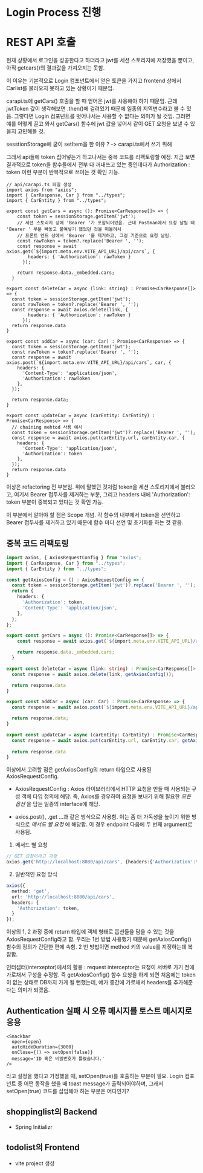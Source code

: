 # Login Process 진행
# REST API 호출
현재 상황에서 로그인을 성공한다고 하더라고 jwt를 세션 스토리지에 저장했을 뿐이고, 아직 getcars()의 결과값을 가져오지는 못함.

이 이유는 기본적으로 Login 컴포넌트에서 얻은 토큰을 가지고 frontend 상에서 Carlist를 불러오지 못하고 있는 상황이기 때문임.

carapi.ts에 getCars() 호출을 할 때 얻어온 jwt를 사용해야 하기 때문임.
근데 jwtToken 값이 생각해보면 .then()에 걸려있기 때문에 일종의 지역변수라고 볼 수 있음. 그렿다면 Login 컴포넌트를 벗어나서는 사용할 수 없다는 의미가 될 것임.
그러면 얘를 어떻게 끌고 와서 getCars() 함수에 jwt 값을 넣어서 같이 GET 요청을 보낼 수 있을지 고민해볼 것.

sesstionStorage에 굳이 setItem을 한 이유 ?
-> carapi.ts에서 쓰기 위해

그래서 api들에 token 집어넣는거 하고나서는 중복 코드를 리팩토링할 예정.
지금 보면 결과적으로 token을 함수들에서 전부 다 꺼내쓰고 있는 중인데다가 Authorization : token 이런 부분이 반복적으로 쓰이는 것 확인 가능.

```tsx
// api/carapi.ts 파일 생성
import axios from "axios";
import { CarResponse, Car } from "../types";
import { CarEntity } from "../types";

export const getCars = async (): Promise<CarResponse[]> => {
    const token = sessionStorage.getItem('jwt');
    // 세션 스토리지 상에 'Bearer '가 포함되어있음. 근데 Postman에서 요청 날릴 때 'Bearer ' 부분 빼놓고 붙여넣기 했었던 것을 떠올려서
    // 프론트 엔드 상에서 'Bearer '를 제거하고, 그걸 기준으로 요청 날림.
    const rawToken = token?.replace('Bearer ', '');
    const response = await axios.get(`${import.meta.env.VITE_API_URL}/api/cars`, {
        headers: { 'Authorization': rawToken }
      });

    return response.data._embedded.cars;
  }

export const deleteCar = async (link: string) : Promise<CarResponse[]> => {
  const token = sessionStorage.getItem('jwt');
  const rawToken = token?.replace('Bearer ', '');
  const response = await axios.delete(link, {
        headers: { 'Authorization': rawToken }
      });
  return response.data 
}

export const addCar = async (car: Car) : Promise<CarResponse> => {
  const token = sessionStorage.getItem('jwt');
  const rawToken = token?.replace('Bearer ', '');
  const response = await axios.post(`${import.meta.env.VITE_API_URL}/api/cars`, car, {
    headers: {
      'Content-Type': 'application/json',
      'Authorization': rawToken
    },
  });

  return response.data;
}

export const updateCar = async (carEntity: CarEntity) : Promise<CarResponse> => {
  // chaining mehtod 사용 예시
  const token = sessionStorage.getItem('jwt')?.replace('Bearer ', '');
  const response = await axios.put(carEntity.url, carEntity.car, {
    headers: {
      'Content-Type': 'application/json',
      'Authorization': token
    },
  });
  return response.data
}
```
이상은 refactoring 전 부분임. 위에 말했던 것처럼 token을 세션 스토리지에서 불러오고, 여기서 Bearer 접두사를 제거하는 부분, 그리고 headers 내에 'Authorization': token 부분이 중복되고 있다는 것 확인 가능.

이 부분에서 알아야 할 점은 Scope 개념.
각 함수의 내부에서 token을 선언하고 Bearer 접두사를 제거하고 있기 때문에 함수 마다 선언 및 초기화를 하는 것 같음.

## 중복 코드 리팩토링
```ts
import axios, { AxiosRequestConfig } from "axios";
import { CarResponse, Car } from "../types";
import { CarEntity } from "../types";

const getAxiosConfig = () : AxiosRequestConfig => {
  const token = sessionStorage.getItem('jwt')?.replace('Bearer ', '');
  return {
    headers: {
      'Authorization': token,
      'Content-Type': 'application/json',
    },
  };
};

export const getCars = async (): Promise<CarResponse[]> => {
    const response = await axios.get(`${import.meta.env.VITE_API_URL}/api/cars`, getAxiosConfig());

    return response.data._embedded.cars;
  }

export const deleteCar = async (link: string) : Promise<CarResponse[]> => {
  const response = await axios.delete(link, getAxiosConfig());

  return response.data 
}

export const addCar = async (car: Car) : Promise<CarResponse> => {
  const response = await axios.post(`${import.meta.env.VITE_API_URL}/api/cars`, car, getAxiosConfig());

  return response.data;
}

export const updateCar = async (carEntity: CarEntity) : Promise<CarResponse> => {
  const response = await axios.put(carEntity.url, carEntity.car, getAxiosConfig());
  
  return response.data
}
```
이상에서 고려할 점은 getAxiosConfig의 return 타입으로 사용된 AxiosRequestConfig.

- AxiosRequestConfig : Axios 라이브러리에서 HTTP 요청을 만들 때 사용되는 구성 객체 타입 정의에 해당. 죽, Axios를 경우하여 요청을 보내기 위해 필요한 _모든 옵션_ 을 담는 일종의 interface에 해당.

- axios.post(), .get ...과 같은 방식으로 사용함. 이는 좀 더 가독성을 높이기 위한 방식으로 _메서드  별 요청_ 에 해당함. 이 경우 endpoint 다음에 두 번째 argument로 사용됨.
1. 메서드 별 요청
```ts
// GET 요청이라고 가정
axios.get('http://localhost:8080/api/cars', {headers:{'Authorization':token}});
```
2. 일반적인 요청 방식
```ts
axios({
  method: 'get',
  url: 'http://localhost:8080/api/cars',
  headers: {
    'Authorization': token,
  }
});
```
이상의 1, 2 과정 중에 return 타입에 객체 형태로 옵션들을 담을 수 있는 것을 AxiosRequestConfig라고 함. 우리는 1번 방법 사용했기 때문에 getAxiosConfig() 함수의 정의가 간단한 편에 속함. 2 번 방법이면 method 키의 value를 지정하는데 복잡함.

인터셉터(interxeptor)에서의 활용 : request interceptor는 요청이 서버로 가기 전에 가로채서 구성을 수정함.  즉 getAxiosConfig() 함수 요청을 하게 되면 처음에는 token이 없는 상태로 DB까지 가게 될 뻔했는데, 얘가 중간에 가로채서 headers를 추가해준다는 의미가 되겠음.

## Authentication 실패 시 오류 메시지를 토스트 메시지로 응용
```tsx
<Snackbar
  open={open}
  autoHideDuration={3000}
  onClose={() => setOpen(false)}
  message='ID 혹은 비밀번호가 틀렸습니다.'
/>
```
라고 설정을 했다고 가정했을 때, setOpen(true)를 호출하는 부분이 필요.
Login 컴포넌트 중 어떤 동작을 했을 때 toast message가 출력되어야하며, 그래서 setOpen(true) 코드를 삽입해야 하는 부분은 어디인가?

## shoppinglist의 Backend
- Spring Initializr
## todolist의 Frontend
- vite project 생성





